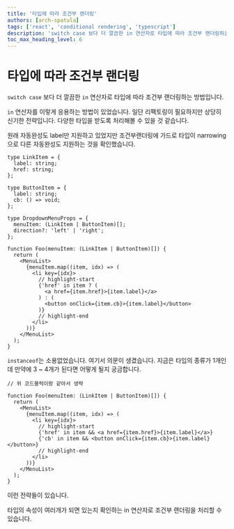 ```yaml
---
title: '타입에 따라 조건부 랜더링'
authors: [arch-spatula]
tags: ['react', 'conditional rendering', 'typescript']
description: 'switch case 보다 더 깔끔한 in 연산자로 타입에 따라 조건부 랜더링하는 방법입니다.'
toc_max_heading_level: 6
---
```


# 타입에 따라 조건부 랜더링

`switch case` 보다 더 깔끔한 `in` 연산자로 타입에 따라 조건부 랜더링하는 방법입니다.

<!--truncate-->

`in` 연산자를 이렇게 응용하는 방법이 있었습니다. 일단 리팩토링이 필요하지만 상당히 신기한 전략입니다. 다양한 타입을 받도록 처리해볼 수 있을 것 같습니다.

원래 자동완성도 label만 지원하고 있었지만 조건부랜더링에 가드로 타입이 narrowing으로 다른 자동완성도 지원하는 것을 확인했습니다.

```tsx
type LinkItem = {
  label: string;
  href: string;
};

type ButtonItem = {
  label: string;
  cb: () => void;
};

type DropdownMenuProps = {
  menuItem: (LinkItem | ButtonItem)[];
  direction?: 'left' | 'right';
};

function Foo(menuItem: (LinkItem | ButtonItem)[]) {
  return (
    <MenuList>
      {menuItem.map((item, idx) => (
        <li key={idx}>
          // highlight-start
          {'href' in item ? (
            <a href={item.href}>{item.label}</a>
          ) : (
            <button onClick={item.cb}>{item.label}</button>
          )}
          // highlight-end
        </li>
      ))}
    </MenuList>
  );
}
```

`instanceof`는 소용없었습니다. 여기서 의문이 생겼습니다. 지금은 타입의 종류가 1개인데 만약에 3 ~ 4개가 된다면 어떻게 될지 궁금합니다.

```tsx
// 위 코드블럭이랑 같아서 생략

function Foo(menuItem: (LinkItem | ButtonItem)[]) {
  return (
    <MenuList>
      {menuItem.map((item, idx) => (
        <li key={idx}>
          // highlight-start
          {'href' in item && <a href={item.href}>{item.label}</a>}
          {'cb' in item && <button onClick={item.cb}>{item.label}</button>}
          // highlight-end
        </li>
      ))}
    </MenuList>
  );
}
```

이런 전략들이 있습니다.

타입의 속성이 여러개가 되면 있는지 확인하는 in 연산자로 조건부 랜더링을 처리할 수 있습니다.
